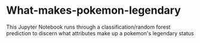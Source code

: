 # What-makes-pokemon-legendary
This Jupyter Notebook runs through a classification/random forest prediction to discern what attributes make up a pokemon's legendary status
